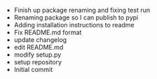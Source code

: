 - Finish up package renaming and fixing test run
- Renaming package so I can publish to pypi
- Adding installation instructions to readme
- Fix README.md format
- update changelog
- edit README.md
- modify setup.py
- setup repository
- Initial commit